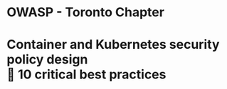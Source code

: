 # OWASP - Toronto Chapter
# Container and Kubernetes security policy design <br> :tiger: 10 critical best practices